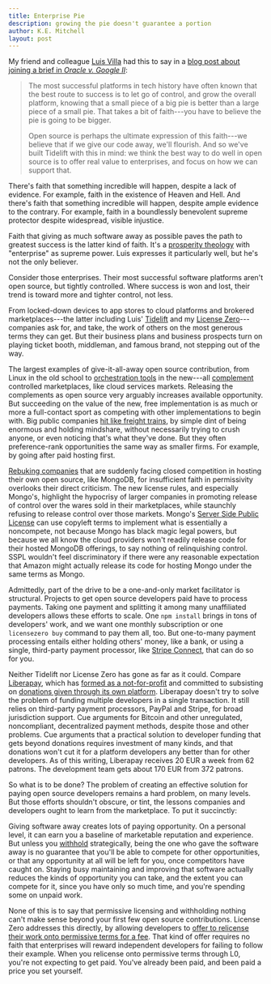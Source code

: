 ```yaml
---
title: Enterprise Pie
description: growing the pie doesn't guarantee a portion
author: K.E. Mitchell
layout: post
---
```


My friend and colleague [Luis Villa](https://villa.law) had this to say in a [blog post about joining a brief in _Oracle v. Google II_](https://blog.tidelift.com/why-we-submitted-a-legal-brief-to-the-supreme-court-this-week):

> The most successful platforms in tech history have often known that the best route to success is to let go of control, and grow the overall platform, knowing that a small piece of a big pie is better than a large piece of a small pie.  That takes a bit of faith---you have to believe the pie is going to be bigger.
>
> Open source is perhaps the ultimate expression of this faith---we believe that if we give our code away, we'll flourish.  And so we've built Tidelift with this in mind: we think the best way to do well in open source is to offer real value to enterprises, and focus on how we can support that.

There's faith that something incredible will happen, despite a lack of evidence.  For example, faith in the existence of Heaven and Hell.  And there's faith that something incredible will happen, despite ample evidence to the contrary.  For example, faith in a boundlessly benevolent supreme protector despite widespread, visible injustice.

Faith that giving as much software away as possible paves the path to greatest success is the latter kind of faith.  It's a [prosperity theology](https://en.wikipedia.org/wiki/Prosperity_theology) with "enterprise" as supreme power.  Luis expresses it particularly well, but he's not the only believer.

Consider those enterprises.  Their most successful software platforms aren't open source, but tightly controlled.  Where success is won and lost, their trend is toward more and tighter control, not less.

From locked-down devices to app stores to cloud platforms and brokered marketplaces---the latter including Luis' [Tidelift](https://tidelift.com) and my [License Zero](https://licensezero.com)---companies ask for, and take, the work of others on the most generous terms they can get.  But their business plans and business prospects turn on playing ticket booth, middleman, and famous brand, not stepping out of the way.

The largest examples of give-it-all-away open source contribution, from Linux in the old school to [orchestration tools](https://www.cncf.io/) in the new---all [complement](https://www.joelonsoftware.com/2002/06/12/strategy-letter-v/) controlled marketplaces, like cloud services markets.  Releasing the complements as open source very arguably increases available opportunity.  But succeeding on the value of the new, free implementation is as much or more a full-contact sport as competing with other implementations to begin with.  Big public companies [hit like freight trains](https://www.youtube.com/watch?v=_-vBO88oJ1Y), by simple dint of being enormous and holding mindshare, without necessarily trying to crush anyone, or even noticing that's what they've done.  But they often preference-rank opportunities the same way as smaller firms.  For example, by going after paid hosting first.

[Rebuking companies](https://blog.tidelift.com/2018s-new-open-source-licenses-will-they-work-should-they-work) that are suddenly facing closed competition in hosting their own open source, like MongoDB, for insufficient faith in permissivity overlooks their direct criticism.  The new license rules, and especially Mongo's, highlight the hypocrisy of larger companies in promoting release of control over the wares sold in their marketplaces, while staunchly refusing to release control over those markets.  Mongo's [Server Side Public License](https://www.mongodb.com/licensing/server-side-public-license) can use copyleft terms to implement what is essentially a noncompete, not because Mongo has black magic legal powers, but because we all know the cloud providers won't readily release code for their hosted MongoDB offerings, to say nothing of relinquishing control.  SSPL wouldn't feel discriminatory if there were any reasonable expectation that Amazon might actually release its code for hosting Mongo under the same terms as Mongo.

Admittedly, part of the drive to be a one-and-only market facilitator is structural.  Projects to get open source developers paid have to process payments.  Taking one payment and splitting it among many unaffiliated developers allows these efforts to scale.  One `npm install` brings in tons of developers' work, and we want one monthly subscription or one `licensezero buy` command to pay them all, too.  But one-to-many payment processing entails either holding others' money, like a bank, or using a single, third-party payment processor, like [Stripe Connect](https://stripe.com/connect), that can do so for you.

Neither Tidelift nor License Zero has gone as far as it could.  Compare [Liberapay](https://en.liberapay.com/), which has [formed as a not-for-profit](https://en.liberapay.com/about/) and committed to subsisting on [donations given through its own platform](https://en.liberapay.com/LiberapayOrg/).  Liberapay doesn't try to solve the problem of funding multiple developers in a single transaction.  It still relies on third-party payment processors, PayPal and Stripe, for broad jurisdiction support.  Cue arguments for Bitcoin and other unregulated, noncompliant, decentralized payment methods, despite those and other problems.  Cue arguments that a practical solution to developer funding that gets beyond donations requires investment of many kinds, and that donations won't cut it for a platform developers any better than for other developers.  As of this writing, Liberapay receives 20 EUR a week from 62 patrons.  The development team gets about 170 EUR from 372 patrons.

So what is to be done?  The problem of creating an effective solution for paying open source developers remains a hard problem, on many levels.  But those efforts shouldn't obscure, or tint, the lessons companies and developers ought to learn from the marketplace.  To put it succinctly:

Giving software away creates lots of paying opportunity.  On a personal level, it can earn you a baseline of marketable reputation and experience.  But unless you [withhold](https://blog.licensezero.com/2018/03/05/withholding.html) strategically, being the one who gave the software away is no guarantee that you'll be able to compete for other opportunities, or that any opportunity at all will be left for you, once competitors have caught on.  Staying busy maintaining and improving that software actually reduces the kinds of opportunity you can take, and the extent you can compete for it, since you have only so much time, and you're spending some on unpaid work.

None of this is to say that permissive licensing and withholding nothing can't make sense beyond your first few open source contributions.  License Zero addresses this directly, by allowing developers to [offer to relicense their work onto permissive terms for a fee](https://guide.licensezero.com/#relicensing).  That kind of offer requires no faith that enterprises will reward independent developers for failing to follow their example.  When you relicense onto permissive terms through L0, you're not expecting to get paid.  You've already been paid, and been paid a price you set yourself.
